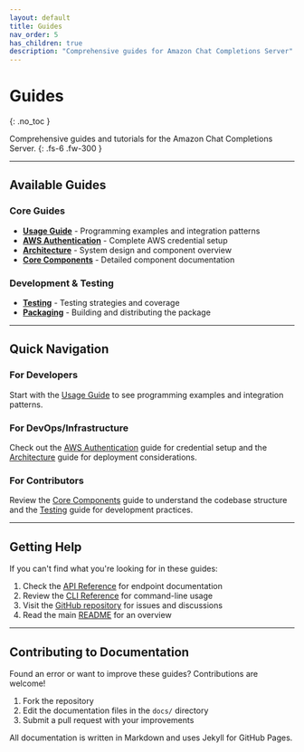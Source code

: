 ```yaml
---
layout: default
title: Guides
nav_order: 5
has_children: true
description: "Comprehensive guides for Amazon Chat Completions Server"
---
```


# Guides
{: .no_toc }

Comprehensive guides and tutorials for the Amazon Chat Completions Server.
{: .fs-6 .fw-300 }

---

## Available Guides

### Core Guides

- **[Usage Guide](usage)** - Programming examples and integration patterns
- **[AWS Authentication](aws-authentication)** - Complete AWS credential setup
- **[Architecture](architecture)** - System design and component overview
- **[Core Components](core-components)** - Detailed component documentation

### Development & Testing

- **[Testing](testing)** - Testing strategies and coverage
- **[Packaging](packaging)** - Building and distributing the package

---

## Quick Navigation

### For Developers
Start with the [Usage Guide](usage) to see programming examples and integration patterns.

### For DevOps/Infrastructure
Check out the [AWS Authentication](aws-authentication) guide for credential setup and the [Architecture](architecture) guide for deployment considerations.

### For Contributors
Review the [Core Components](core-components) guide to understand the codebase structure and the [Testing](testing) guide for development practices.

---

## Getting Help

If you can't find what you're looking for in these guides:

1. Check the [API Reference](../api-reference) for endpoint documentation
2. Review the [CLI Reference](../cli-reference) for command-line usage
3. Visit the [GitHub repository](https://github.com/yourusername/amazon-chat-completions-server) for issues and discussions
4. Read the main [README](../index) for an overview

---

## Contributing to Documentation

Found an error or want to improve these guides? Contributions are welcome!

1. Fork the repository
2. Edit the documentation files in the `docs/` directory
3. Submit a pull request with your improvements

All documentation is written in Markdown and uses Jekyll for GitHub Pages. 
